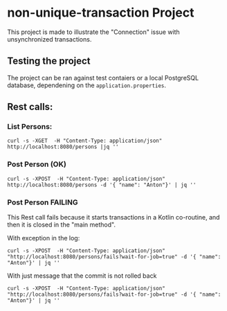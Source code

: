 # non-unique-transaction Project

This project is made to illustrate the "Connection" issue with unsynchronized transactions.


## Testing the project
The project can be ran against test contaiers or a local PostgreSQL database, dependening on the `application.properties`.

## Rest calls:

### List Persons:

```
curl -s -XGET  -H "Content-Type: application/json" http://localhost:8080/persons |jq ''
```

### Post Person (OK)

```
curl -s -XPOST  -H "Content-Type: application/json" http://localhost:8080/persons -d '{ "name": "Anton"}' | jq ''  
```


### Post Person FAILING

This Rest call fails because it starts transactions in a Kotlin co-routine, and then it is closed in the "main method".


With exception in the log:
```
curl -s -XPOST  -H "Content-Type: application/json" "http://localhost:8080/persons/fails?wait-for-job=true" -d '{ "name": "Anton"}' | jq ''
```


With just message that the commit is not rolled back
```
curl -s -XPOST  -H "Content-Type: application/json" "http://localhost:8080/persons/fails?wait-for-job=true" -d '{ "name": "Anton"}' | jq ''
```

